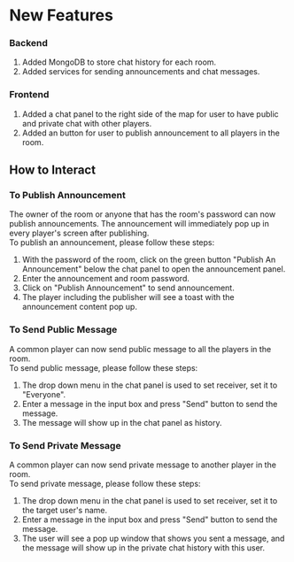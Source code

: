 # New Features

### Backend
1. Added MongoDB to store chat history for each room.
2. Added services for sending announcements and chat messages.

### Frontend
1. Added a chat panel to the right side of the map for user to have public and private chat with other players.
2. Added an button for user to publish announcement to all players in the room.

## How to Interact
### To Publish Announcement
The owner of the room or anyone that has the room's password can now publish announcements.
The announcement will immediately pop up in every player's screen after publishing.  
To publish an announcement, please follow these steps:
1. With the password of the room, click on the green button "Publish An Announcement" below the chat 
panel to open the announcement panel.
2. Enter the announcement and room password.
3. Click on "Publish Announcement" to send announcement.
4. The player including the publisher will see a toast with the announcement content pop up.

### To Send Public Message
A common player can now send public message to all the players in the room.   
To send public message, please follow these steps:
1. The drop down menu in the chat panel is used to set receiver, set it to "Everyone".
2. Enter a message in the input box and press "Send" button to send the message.
3. The message will show up in the chat panel as history.

### To Send Private Message
A common player can now send private message to another player in the room.   
To send private message, please follow these steps:
1. The drop down menu in the chat panel is used to set receiver, set it to the target user's name.
2. Enter a message in the input box and press "Send" button to send the message.
3. The user will see a pop up window that shows you sent a message, 
and the message will show up in the private chat history with this user.
